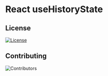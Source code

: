 # React useHistoryState

## License

[![License](https://img.shields.io/badge/License-MIT-yellow.svg)](https://opensource.org/licenses/MIT)

## Contributing

![Contributors](https://img.shields.io/badge/Contributors-1-blue.svg)
